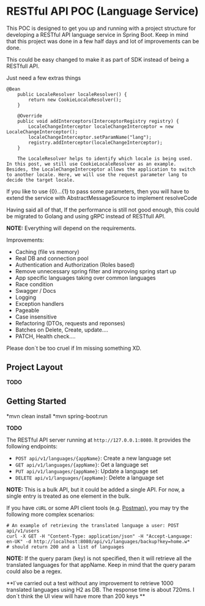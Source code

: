 # RESTful API POC (Language Service)


This POC is designed to get you up and running with a project structure  for developing a RESTful API language service in Spring Boot. Keep in mind that this project was done in a few half days and lot of improvements can be done.


This could be easy changed to make it as part of SDK instead of being a RESTfull API. 

Just need a few extras things

```
@Bean
    public LocaleResolver localeResolver() {
        return new CookieLocaleResolver();
    }

    @Override
    public void addInterceptors(InterceptorRegistry registry) {
        LocaleChangeInterceptor localeChangeInterceptor = new LocaleChangeInterceptor();
        localeChangeInterceptor.setParamName("lang");
        registry.addInterceptor(localeChangeInterceptor);
    }
    
    The LocaleResolver helps to identify which locale is being used. In this post, we still use CookieLocaleResolver as an example.
Besides, the LocaleChangeInterceptor allows the application to switch to another locale. Here, we will use the request parameter lang to decide the target locale.

```

If you like to use {0}...{1} to pass some parameters, then you will have to extend the service with AbstractMessageSource to implement resolveCode

Having said all of that, If the performance is still not good enough, this could be migrated to Golang and using gRPC instead of RESTfull API.

**NOTE:** Everything will depend on the requirements.


Improvements:

* Caching (file vs memory)
* Real DB and connection pool
* Authentication and Authorization (Roles based)
* Remove unnecessary spring filter and improving spring start up
* App specific languages taking over common languages
* Race condition 
* Swagger / Docs
* Logging
* Exception handlers
* Pageable 
* Case insensitive
* Refactoring (DTOs, requests and reponses)
* Batches on Delete, Create, update....
* PATCH, Health check....

Please don´t be too cruel if Im missing something XD.

## Project Layout
**TODO**

## Getting Started

*mvn clean install
*mvn spring-boot:run

**TODO**

The RESTful API server running at `http://127.0.0.1:8080`. It provides the following endpoints:

* `POST api/v1/languages/{appName}`: Create a new language set
* `GET api/v1/languages/{appName}`: Get a language set
* `PUT api/v1/languages/{appName}`: Update a language set
* `DELETE api/v1/languages/{appName}`: Delete a language set
 
**NOTE:** This is a bulk API, but it could be added a single API. For now, a single entry is treated as one element in the bulk.


If you have `cURL` or some API client tools (e.g. [Postman](https://www.getpostman.com/)), you may try the following 
more complex scenarios:

```shell
# An example of retrieving the translated language a user: POST api/v1/users
curl -X GET -H "Content-Type: application/json" -H "Accept-Language: en-UK" -d http://localhost:8080/api/v1/languages/backup?key=home.w*
# should return 200 and a list of languages
```
**NOTE:** If the query param (key) is not specified, then it will retrieve all the translated languages for that appName. Keep in mind that the query param could also be a regex.


**I´ve carried out a test without any improvement to retrieve 1000 translated languages using H2 as DB. The response time  is about 720ms.
I don´t think the UI view will have more than 200 keys
**
